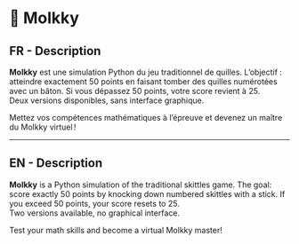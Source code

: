 # 🎳 Molkky

## FR - Description
**Molkky** est une simulation Python du jeu traditionnel de quilles. L’objectif : atteindre exactement 50 points en faisant tomber des quilles numérotées avec un bâton. Si vous dépassez 50 points, votre score revient à 25.  
Deux versions disponibles, sans interface graphique.  

Mettez vos compétences mathématiques à l’épreuve et devenez un maître du Molkky virtuel !

---

##  EN - Description
**Molkky** is a Python simulation of the traditional skittles game. The goal: score exactly 50 points by knocking down numbered skittles with a stick. If you exceed 50 points, your score resets to 25.  
Two versions available, no graphical interface.  

Test your math skills and become a virtual Molkky master!
